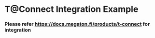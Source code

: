 # T@Connect Integration Example

### Please refer https://docs.megaton.fi/products/t-connect for integration
